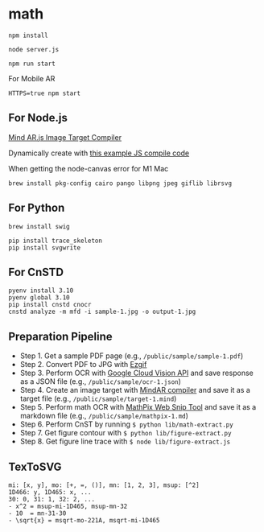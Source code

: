 # math

```
npm install
```

```
node server.js
```

```
npm run start
```

For Mobile AR

```
HTTPS=true npm start
```

## For Node.js

[Mind AR.js Image Target Compiler](https://hiukim.github.io/mind-ar-js-doc/tools/compile)

Dynamically create with [this example JS compile code](https://github.com/hiukim/mind-ar-js-doc/blob/a32d638b74935e2b0df9763794926c88b1d75d8c/static/samples/compile.html)


When getting the node-canvas error for M1 Mac

```
brew install pkg-config cairo pango libpng jpeg giflib librsvg
```

## For Python

```
brew install swig
```

```
pip install trace_skeleton
pip install svgwrite
```

## For CnSTD

```
pyenv install 3.10
pyenv global 3.10
pip install cnstd cnocr
cnstd analyze -m mfd -i sample-1.jpg -o output-1.jpg
```

## Preparation Pipeline

- Step 1. Get a sample PDF page (e.g., `/public/sample/sample-1.pdf`)
- Step 2. Convert PDF to JPG with [Ezgif](https://ezgif.com/pdf-to-jpg)
- Step 3. Perform OCR with [Google Cloud Vision API](https://cloud.google.com/vision/docs/drag-and-drop) and save response as a JSON file (e.g., `/public/sample/ocr-1.json`)
- Step 4. Create an image target with [MindAR compiler](https://hiukim.github.io/mind-ar-js-doc/tools/compile/) and save it as a target file (e.g., `/public/sample/target-1.mind`)
- Step 5. Perform math OCR with [MathPix Web Snip Tool](https://snip.mathpix.com/) and save it as a markdown file (e.g., `/public/sample/mathpix-1.md`)
- Step 6. Perform CnST by running `$ python lib/math-extract.py`
- Step 7. Get figure contour with `$ python lib/figure-extract.py`
- Step 8. Get figure line trace with `$ node lib/figure-extract.js`


## TexToSVG

```
mi: [x, y], mo: [+, =, ()], mn: [1, 2, 3], msup: [^2]
1D466: y, 1D465: x, ...
30: 0, 31: 1, 32: 2, ...
- x^2 = msup-mi-1D465, msup-mn-32
- 10  = mn-31-30
- \sqrt{x} = msqrt-mo-221A, msqrt-mi-1D465
```

